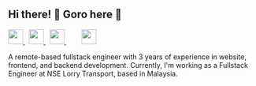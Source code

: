 ## Hi there! 👋 Goro here 🚀

<p>
  <a href="#" target="_blank">
    <img src="https://encrypted-tbn0.gstatic.com/images?q=tbn:ANd9GcQJPlfQUyU28M1js62gBXu0--tyKFxsptzGFKEwFuqw4NJW6CcMgwB7jJabTYrdaeyoWbg&usqp=CAU" height="30">
  </a> &nbsp;
  <a href="#" target="_blank">
    <img src="https://i.imgur.com/PxPbQO8.png" height="30">
  </a>&nbsp;
  <!-- <a href="https://apps.apple.com/id/developer/noval-agung-prayogo/id1163677873?l=id" target="_blank">
    <img src="https://upload.wikimedia.org/wikipedia/commons/thumb/6/67/App_Store_%28iOS%29.svg/1200px-App_Store_%28iOS%29.svg.png" height="30">
  </a> -->
  <a href="#" target="_blank">
    <img src="https://cdn.freebiesupply.com/logos/large/2x/linkedin-icon-logo-png-transparent.png" height="30">
  </a> &nbsp; &nbsp; &nbsp; &nbsp;
  <a href="#" target="_blank">
    <img src="https://cdn.onlinewebfonts.com/svg/img_23554.png" height="30">
  </a>
</p>

A remote-based fullstack engineer with 3 years of experience in website, frontend, and backend development. Currently, I'm working as a Fullstack Engineer at NSE Lorry Transport, based in Malaysia.  

<!--
Here are some ideas to get you started:

- 🔭 I’m currently working on ...
- 🌱 I’m currently learning ...
- 👯 I’m looking to collaborate on ...
- 🤔 I’m looking for help with ...
- 💬 Ask me about ...
- 📫 How to reach me: ...
- 😄 Pronouns: ...
- ⚡ Fun fact: ...
-->
